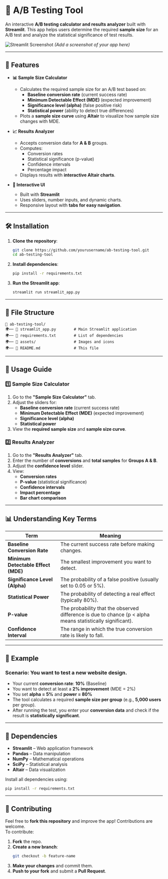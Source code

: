 # 🧪 A/B Testing Tool

An interactive **A/B testing calculator and results analyzer** built with **Streamlit**. This app helps users determine the required **sample size** for an A/B test and analyze the statistical significance of test results.

![Streamlit Screenshot](https://user-images.githubusercontent.com/placeholder) *(Add a screenshot of your app here)*

---

## 🚀 Features
- **📊 Sample Size Calculator**  
  - Calculates the required sample size for an A/B test based on:
    - **Baseline conversion rate** (current success rate)
    - **Minimum Detectable Effect (MDE)** (expected improvement)
    - **Significance level (alpha)** (false positive risk)
    - **Statistical power** (ability to detect true differences)
  - Plots a **sample size curve** using **Altair** to visualize how sample size changes with MDE.

- **📈 Results Analyzer**  
  - Accepts conversion data for **A & B** groups.
  - Computes:
    - Conversion rates
    - Statistical significance (p-value)
    - Confidence intervals
    - Percentage impact
  - Displays results with **interactive Altair charts**.

- **🎨 Interactive UI**
  - Built with **Streamlit**
  - Uses sliders, number inputs, and dynamic charts.
  - Responsive layout with **tabs for easy navigation**.

---

## 🛠️ Installation
1. **Clone the repository**:
   ```bash
   git clone https://github.com/yourusername/ab-testing-tool.git
   cd ab-testing-tool
   ```

2. **Install dependencies**:
   ```bash
   pip install -r requirements.txt
   ```

3. **Run the Streamlit app**:
   ```bash
   streamlit run streamlit_app.py
   ```

---

## 📂 File Structure
```
📁 ab-testing-tool/
🌍── 📄 streamlit_app.py        # Main Streamlit application
🌍── 📄 requirements.txt        # List of dependencies
🌍── 📁 assets/                 # Images and icons
🌍── 📄 README.md               # This file
```

---

## 📖 Usage Guide
### **1️⃣ Sample Size Calculator**
1. Go to the **"Sample Size Calculator"** tab.
2. Adjust the sliders for:
   - **Baseline conversion rate** (current success rate)
   - **Minimum Detectable Effect (MDE)** (expected improvement)
   - **Significance level (alpha)**
   - **Statistical power**
3. View the **required sample size** and **sample size curve**.

### **2️⃣ Results Analyzer**
1. Go to the **"Results Analyzer"** tab.
2. Enter the number of **conversions** and **total samples** for **Groups A & B**.
3. Adjust the **confidence level** slider.
4. View:
   - **Conversion rates**
   - **P-value** (statistical significance)
   - **Confidence intervals**
   - **Impact percentage**
   - **Bar chart comparison**

---

## 📊 Understanding Key Terms
| Term | Meaning |
|------|---------|
| **Baseline Conversion Rate** | The current success rate before making changes. |
| **Minimum Detectable Effect (MDE)** | The smallest improvement you want to detect. |
| **Significance Level (Alpha)** | The probability of a false positive (usually set to 0.05 or 5%). |
| **Statistical Power** | The probability of detecting a real effect (typically 80%). |
| **P-value** | The probability that the observed difference is due to chance (p < alpha means statistically significant). |
| **Confidence Interval** | The range in which the true conversion rate is likely to fall. |

---

## 📍 Example
### **Scenario**: You want to test a new **website design**.
- Your current **conversion rate**: **10%** (Baseline)
- You want to detect at least a **2% improvement** (MDE = 2%)
- You set **alpha = 5%** and **power = 80%**
- The tool calculates a required **sample size per group** (e.g., **5,000 users** per group).
- After running the test, you enter your **conversion data** and check if the result is **statistically significant**.

---

## 📝 Dependencies
- **Streamlit** – Web application framework
- **Pandas** – Data manipulation
- **NumPy** – Mathematical operations
- **SciPy** – Statistical analysis
- **Altair** – Data visualization

Install all dependencies using:
```bash
pip install -r requirements.txt
```

---

## 🌟 Contributing
Feel free to **fork this repository** and improve the app! Contributions are welcome.  
To contribute:
1. **Fork** the repo.
2. **Create a new branch**:
   ```bash
   git checkout -b feature-name
   ```
3. **Make your changes** and commit them.
4. **Push to your fork** and submit a **Pull Request**.

